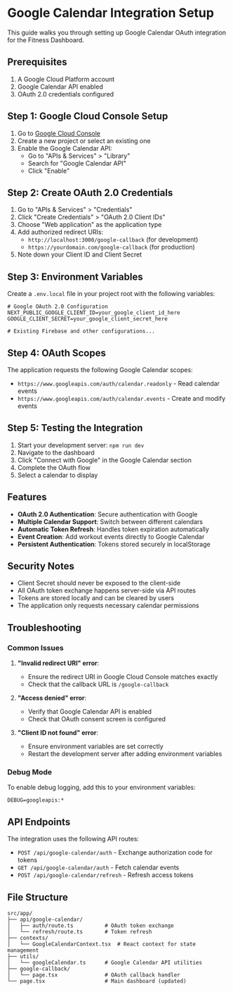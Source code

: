 # Google Calendar Integration Setup

This guide walks you through setting up Google Calendar OAuth integration for the Fitness Dashboard.

## Prerequisites

1. A Google Cloud Platform account
2. Google Calendar API enabled
3. OAuth 2.0 credentials configured

## Step 1: Google Cloud Console Setup

1. Go to [Google Cloud Console](https://console.cloud.google.com/)
2. Create a new project or select an existing one
3. Enable the Google Calendar API:
   - Go to "APIs & Services" > "Library"
   - Search for "Google Calendar API"
   - Click "Enable"

## Step 2: Create OAuth 2.0 Credentials

1. Go to "APIs & Services" > "Credentials"
2. Click "Create Credentials" > "OAuth 2.0 Client IDs"
3. Choose "Web application" as the application type
4. Add authorized redirect URIs:
   - `http://localhost:3000/google-callback` (for development)
   - `https://yourdomain.com/google-callback` (for production)
5. Note down your Client ID and Client Secret

## Step 3: Environment Variables

Create a `.env.local` file in your project root with the following variables:

```env
# Google OAuth 2.0 Configuration
NEXT_PUBLIC_GOOGLE_CLIENT_ID=your_google_client_id_here
GOOGLE_CLIENT_SECRET=your_google_client_secret_here

# Existing Firebase and other configurations...
```

## Step 4: OAuth Scopes

The application requests the following Google Calendar scopes:
- `https://www.googleapis.com/auth/calendar.readonly` - Read calendar events
- `https://www.googleapis.com/auth/calendar.events` - Create and modify events

## Step 5: Testing the Integration

1. Start your development server: `npm run dev`
2. Navigate to the dashboard
3. Click "Connect with Google" in the Google Calendar section
4. Complete the OAuth flow
5. Select a calendar to display

## Features

- **OAuth 2.0 Authentication**: Secure authentication with Google
- **Multiple Calendar Support**: Switch between different calendars
- **Automatic Token Refresh**: Handles token expiration automatically
- **Event Creation**: Add workout events directly to Google Calendar
- **Persistent Authentication**: Tokens stored securely in localStorage

## Security Notes

- Client Secret should never be exposed to the client-side
- All OAuth token exchange happens server-side via API routes
- Tokens are stored locally and can be cleared by users
- The application only requests necessary calendar permissions

## Troubleshooting

### Common Issues

1. **"Invalid redirect URI" error**:
   - Ensure the redirect URI in Google Cloud Console matches exactly
   - Check that the callback URL is `/google-callback`

2. **"Access denied" error**:
   - Verify that Google Calendar API is enabled
   - Check that OAuth consent screen is configured

3. **"Client ID not found" error**:
   - Ensure environment variables are set correctly
   - Restart the development server after adding environment variables

### Debug Mode

To enable debug logging, add this to your environment variables:
```env
DEBUG=googleapis:*
```

## API Endpoints

The integration uses the following API routes:

- `POST /api/google-calendar/auth` - Exchange authorization code for tokens
- `GET /api/google-calendar/auth` - Fetch calendar events
- `POST /api/google-calendar/refresh` - Refresh access tokens

## File Structure

```
src/app/
├── api/google-calendar/
│   ├── auth/route.ts          # OAuth token exchange
│   └── refresh/route.ts       # Token refresh
├── contexts/
│   └── GoogleCalendarContext.tsx  # React context for state management
├── utils/
│   └── googleCalendar.ts      # Google Calendar API utilities
├── google-callback/
│   └── page.tsx               # OAuth callback handler
└── page.tsx                   # Main dashboard (updated)
``` 